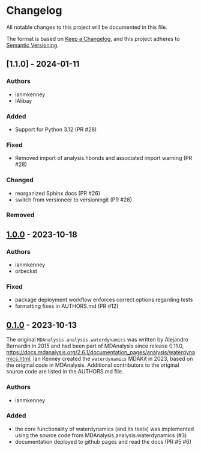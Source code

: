 # Changelog
All notable changes to this project will be documented in this file.

The format is based on [Keep a Changelog](https://keepachangelog.com/en/1.0.0/),
and this project adheres to [Semantic Versioning](https://semver.org/spec/v2.0.0.html).

<!--
The rules for this file:
  * entries are sorted newest-first.
  * summarize sets of changes - don't reproduce every git log comment here.
  * don't ever delete anything.
  * keep the format consistent:
    * do not use tabs but use spaces for formatting
    * 79 char width
    * YYYY-MM-DD date format (following ISO 8601)
  * accompany each entry with github issue/PR number (Issue #xyz)
-->

## [1.1.0] - 2024-01-11

### Authors
- ianmkenney
- IAlibay

### Added
- Support for Python 3.12 (PR #28)

### Fixed
- Removed import of analysis.hbonds and associated import warning (PR #28)

### Changed
- reorganized Sphinx docs (PR #26)
- switch from versioneer to versioningit (PR #28)

### Removed

## [1.0.0] - 2023-10-18

### Authors
- ianmkenney
- orbeckst

### Fixed
- package deployment workflow enforces correct options regarding tests
- formatting fixes in AUTHORS.md (PR #12)

## [0.1.0] - 2023-10-13

The original `MDAnalysis.analysis.waterdynamics` was written by Alejandro 
Bernardin in 2015 and had been part of MDAnalysis since release 0.11.0,
https://docs.mdanalysis.org/2.6.1/documentation_pages/analysis/waterdynamics.html.
Ian Kenney created the `waterdynamics` MDAKit in 2023, based on the original
code in MDAnalysis. Additional contributors to the original source code are 
listed in the AUTHORS.md file.

### Authors
- ianmkenney

### Added
- the core functionality of waterdynamics (and its tests) was implemented
  using the source code from MDAnalysis.analysis.waterdynamics (#3)
- documentation deployed to github pages and read the docs (PR #5 #6)

[Unreleased]: https://github.com/MDAnalysis/waterdynamics/compare/1.0.0...HEAD
[1.0.0]: https://github.com/MDAnaylsis/waterdynamics/compare/0.1.0...1.0.0
[0.1.0]: https://github.com/MDAnalysis/waterdynamics/releases/tag/0.1.0
